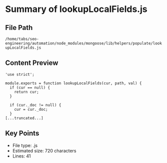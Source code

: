 # Summary of lookupLocalFields.js
  
## File Path
`/home/tabs/seo-engineering/automation/node_modules/mongoose/lib/helpers/populate/lookupLocalFields.js`

## Content Preview
```
'use strict';

module.exports = function lookupLocalFields(cur, path, val) {
  if (cur == null) {
    return cur;
  }

  if (cur._doc != null) {
    cur = cur._doc;
  }
[...truncated...]
```

## Key Points
- File type: .js
- Estimated size: 720 characters
- Lines: 41
